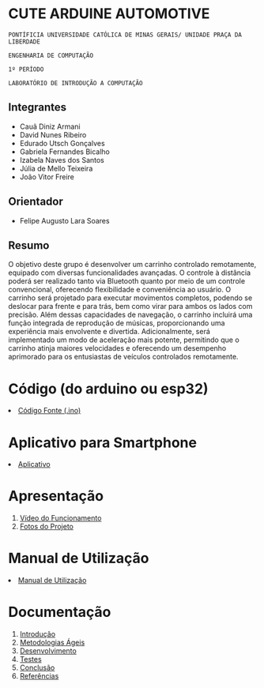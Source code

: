 # CUTE ARDUINE AUTOMOTIVE

`PONTÍFICIA UNIVERSIDADE CATÓLICA DE MINAS GERAIS/ UNIDADE PRAÇA DA LIBERDADE`

`ENGENHARIA DE COMPUTAÇÃO`

`1º PERÍODO`

`LABORATÓRIO DE INTRODUÇÃO A COMPUTAÇÃO`


## Integrantes

* Cauã Diniz Armani 
* David Nunes Ribeiro
* Edurado Utsch Gonçalves
* Gabriela Fernandes Bicalho 
* Izabela Naves dos Santos
* Júlia de Mello Teixeira
* João Vitor Freire

## Orientador

* Felipe Augusto Lara Soares

## Resumo

O objetivo deste grupo é desenvolver um carrinho controlado remotamente, equipado com diversas funcionalidades avançadas. O controle à distância poderá ser realizado tanto via Bluetooth quanto por meio de um controle convencional, oferecendo flexibilidade e conveniência ao usuário.
O carrinho será projetado para executar movimentos completos, podendo se deslocar para frente e para trás, bem como virar para ambos os lados com precisão. Além dessas capacidades de navegação, o carrinho incluirá uma função integrada de reprodução de músicas, proporcionando uma experiência mais envolvente e divertida. Adicionalmente, será implementado um modo de aceleração mais potente, permitindo que o carrinho atinja maiores velocidades e oferecendo um desempenho aprimorado para os entusiastas de veículos controlados remotamente.

# Código (do arduino ou esp32)

<li><a href="Codigo/README.md"> Código Fonte (.ino)</a></li>

# Aplicativo para Smartphone

<li><a href="App/README.md"> Aplicativo </a></li>

# Apresentação

<ol>
<li><a href="Apresentacao/README.md"> Vídeo do Funcionamento</a></li>
<li><a href="Apresentacao/README.md"> Fotos do Projeto</a></li>
</ol>

# Manual de Utilização

<li><a href="Manual/manual de utilização.md"> Manual de Utilização</a></li>


# Documentação

<ol>
<li><a href="Documentacao/01-Introducão.md"> Introdução</a></li>
<li><a href="Documentacao/02-Metodologias Ágeis.md"> Metodologias Ágeis</a></li>
<li><a href="Documentacao/03-Desenvolvimento.md"> Desenvolvimento </a></li>
<li><a href="Documentacao/04-Testes.md"> Testes </a></li>
<li><a href="Documentacao/05-Conclusão.md"> Conclusão </a></li>
<li><a href="Documentacao/06-Referências.md"> Referências </a></li>
</ol>

